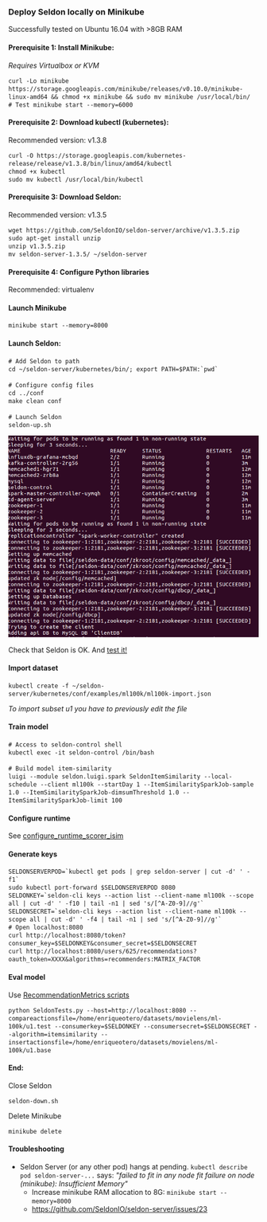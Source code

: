 ### Deploy Seldon locally on Minikube

Successfully tested on Ubuntu 16.04 with >8GB RAM

#### Prerequisite 1: Install Minikube:
*Requires Virtualbox or KVM*
```
curl -Lo minikube https://storage.googleapis.com/minikube/releases/v0.10.0/minikube-linux-amd64 && chmod +x minikube && sudo mv minikube /usr/local/bin/
# Test minikube start --memory=6000
```

#### Prerequisite 2: Download kubectl (kubernetes):
Recommended version: v1.3.8
```
curl -O https://storage.googleapis.com/kubernetes-release/release/v1.3.8/bin/linux/amd64/kubectl
chmod +x kubectl
sudo mv kubectl /usr/local/bin/kubectl
```

#### Prerequisite 3: Download Seldon:
Recommended version: v1.3.5

```
wget https://github.com/SeldonIO/seldon-server/archive/v1.3.5.zip
sudo apt-get install unzip
unzip v1.3.5.zip
mv seldon-server-1.3.5/ ~/seldon-server
```

#### Prerequisite 4: Configure Python libraries
Recommended: virtualenv

#### Launch Minikube
```
minikube start --memory=8000
```

#### Launch Seldon:
```
# Add Seldon to path
cd ~/seldon-server/kubernetes/bin/; export PATH=$PATH:`pwd`

# Configure config files
cd ../conf
make clean conf

# Launch Seldon
seldon-up.sh
```
![seldon_up.sh output](static/seldon_up.png "seldon-up.sh output")

Check that Seldon is OK. And [test it!](https://github.com/beeva-labs/research-lab-private/tree/master/recsys/seldon-kubernetes#import-new-dataset)

#### Import dataset
```
kubectl create -f ~/seldon-server/kubernetes/conf/examples/ml100k/ml100k-import.json
```
*To import subset u1 you have to previously edit the file*

#### Train model
```
# Access to seldon-control shell
kubectl exec -it seldon-control /bin/bash

# Build model item-similarity
luigi --module seldon.luigi.spark SeldonItemSimilarity --local-schedule --client ml100k --startDay 1 --ItemSimilaritySparkJob-sample 1.0 --ItemSimilaritySparkJob-dimsumThreshold 1.0 --ItemSimilaritySparkJob-limit 100
```

#### Configure runtime
See [configure_runtime_scorer_isim](https://github.com/SeldonIO/seldon-server/blob/master/docker/examples/ml10m/create_ml10m_recommender.sh)

#### Generate keys
```
SELDONSERVERPOD=`kubectl get pods | grep seldon-server | cut -d' ' -f1`
sudo kubectl port-forward $SELDONSERVERPOD 8080
SELDONKEY=`seldon-cli keys --action list --client-name ml100k --scope all | cut -d' ' -f10 | tail -n1 | sed 's/[^A-Z0-9]//g'`
SELDONSECRET=`seldon-cli keys --action list --client-name ml100k --scope all | cut -d' ' -f4 | tail -n1 | sed 's/[^A-Z0-9]//g'`
# Open localhost:8080
curl http://localhost:8080/token?consumer_key=$SELDONKEY&consumer_secret=$SELDONSECRET
curl http://localhost:8080/users/625/recommendations?oauth_token=XXXX&algorithms=recommenders:MATRIX_FACTOR
```

#### Eval model
Use [RecommendationMetrics scripts](https://github.com/beeva-labs/beeva-poc-seldon/tree/master/recsys/RecommendationMetrics)
```
python SeldonTests.py --host=http://localhost:8080 --compareactionsfile=/home/enriqueotero/datasets/movielens/ml-100k/u1.test --consumerkey=$SELDONKEY --consumersecret=$SELDONSECRET --algorithm=itemsimilarity --insertactionsfile=/home/enriqueotero/datasets/movielens/ml-100k/u1.base
```


#### End:
Close Seldon
```
seldon-down.sh
```
Delete Minikube
```
minikube delete
```

#### Troubleshooting
* Seldon Server (or any other pod) hangs at pending. `kubectl describe pod seldon-server-...` says: *"failed to fit in any node fit failure on node (minikube): Insufficient Memory"*
  * Increase minikube RAM allocation to 8G: `minikube start --memory=8000`
  * https://github.com/SeldonIO/seldon-server/issues/23
